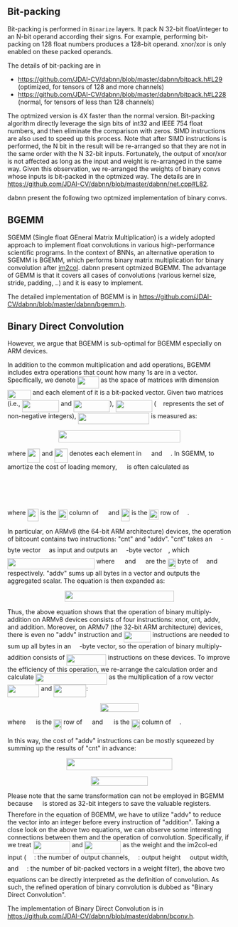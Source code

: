 ## Bit-packing

Bit-packing is performed in `Binarize` layers. It pack N 32-bit float/integer to an N-bit operand according their signs. For example, performing bit-packing on 128 float numbers produces a 128-bit operand. xnor/xor is only enabled on these packed operands.

The details of bit-packing are in 

* https://github.com/JDAI-CV/dabnn/blob/master/dabnn/bitpack.h#L29 (optimized, for tensors of 128 and more channels)
* https://github.com/JDAI-CV/dabnn/blob/master/dabnn/bitpack.h#L228 (normal, for tensors of less than 128 channels)

The optmized version is 4X faster than the normal version. Bit-packing algorithm directly leverage the sign bits of int32 and IEEE 754 float numbers, and then eliminate the comparison with zeros. SIMD instructions are also used to speed up this process. Note that after SIMD instructions is performed, the N bit in the result will be re-arranged so that they are not in the same order with the N 32-bit inputs. Fortunately, the output of xnor/xor is not affected as long as the input and weight is re-arranged in the same way. Given this observation, we re-arranged the weights of binary convs whose inputs is bit-packed in the optmized way. The details are in https://github.com/JDAI-CV/dabnn/blob/master/dabnn/net.cpp#L82.

dabnn present the following two optmized implementation of binary convs.

## BGEMM

SGEMM (Single float GEneral Matrix Multiplication) is a widely adopted approach to implement float convolutions in various high-performance scientific programs. In the context of BNNs, an alternative operation to SGEMM is BGEMM, which performs binary matrix multiplication for binary convolution after [im2col](https://github.com/JDAI-CV/dabnn/blob/master/dabnn/im2col.h). dabnn present optmized BGEMM. The advantage of GEMM is that it covers all cases of convolutions (various kernel size, stride, padding, ..) and it is easy to implement.

The detailed implementation of BGEMM is in https://github.com/JDAI-CV/dabnn/blob/master/dabnn/bgemm.h.

## Binary Direct Convolution

However, we argue that BGEMM is sub-optimal for BGEMM especially on ARM devices.

In addition to the common multiplication and add operations, BGEMM includes extra operations that count how many 1s are in a vector. Specifically, we denote <img src="svgs/88cf5350b4c645c31edaa0cbba3ee5f9.svg" align=middle width=48.70555799999999pt height=27.6567522pt/> as the space of matrices with dimension <img src="svgs/252b59b1233ed40f0396e2cd369f514d.svg" align=middle width=52.83089789999999pt height=22.465723500000017pt/> and each element of it is a bit-packed vector. Given two matrices (i.e., <img src="svgs/c82ef99e46a995ca2c9e5865a66d022f.svg" align=middle width=83.29436114999999pt height=27.6567522pt/> and <img src="svgs/8edf0a665654dc211972f609f97cb684.svg" align=middle width=81.91594949999998pt height=27.6567522pt/>), <img src="svgs/68d27da8ea3f60dda13e915b722c2c25.svg" align=middle width=82.22933399999998pt height=27.6567522pt/> (<img src="svgs/4fd661cfefdf4318d1aa35fb483796b2.svg" align=middle width=11.87217899999999pt height=22.648391699999998pt/> represents the set of non-negative integers), <img src="svgs/f29d99803e443e4e6e87180539b3197f.svg" align=middle width=160.69418474999998pt height=24.65753399999998pt/> is measured as:
<p align="center"><img src="svgs/f8b4daba6c4183a3c1000ebb2d64de5f.svg" align=middle width=274.75177454999994pt height=27.1234854pt/></p>

where <img src="svgs/7adcdcafe095c28283fc5a319a9b6cdb.svg" align=middle width=28.14985964999999pt height=31.799054100000024pt/> and <img src="svgs/a6b6654f6dbe55b7fa2c8f5104fb8370.svg" align=middle width=29.743322399999986pt height=31.799054100000024pt/> denotes each element in <img src="svgs/ff7cbf533a4e41019c689366004849fb.svg" align=middle width=14.29216634999999pt height=22.55708729999998pt/> and <img src="svgs/d0b09e58d8b197fff6fc95ea3bca20fe.svg" align=middle width=15.037050599999992pt height=22.55708729999998pt/>. In SGEMM, to amortize the cost of loading memory, <img src="svgs/f6128a2d469857252e8e52385e7a00c5.svg" align=middle width=14.57641844999999pt height=22.55708729999998pt/> is often calculated as
<p align="center"><img src="svgs/cc1dbbcd450fb3182ca125d94560c60d.svg" align=middle width=96.21701429999999pt height=17.9744895pt/></p>
<p align="center"><img src="svgs/f5feb9f32839cb69ccdf8b0838d8c7cb.svg" align=middle width=77.2440273pt height=17.9744895pt/></p>

where <img src="svgs/1cb45f0e1e422f5a042ce0dc8710ed27.svg" align=middle width=24.97105709999999pt height=27.91243950000002pt/> is the <img src="svgs/9034606aa4dd18758a6889347abf0302.svg" align=middle width=21.21969464999999pt height=22.831056599999986pt/> column of <img src="svgs/09e963a9a257d451169d317f04f4cf59.svg" align=middle width=14.29216634999999pt height=22.55708729999998pt/> and <img src="svgs/f0fa7d7a09a30703b30ba8aae9c1c1b5.svg" align=middle width=19.71994364999999pt height=27.91243950000002pt/> is the <img src="svgs/9034606aa4dd18758a6889347abf0302.svg" align=middle width=21.21969464999999pt height=22.831056599999986pt/> row of <img src="svgs/d0b09e58d8b197fff6fc95ea3bca20fe.svg" align=middle width=15.037050599999992pt height=22.55708729999998pt/>.

In particular, on ARMv8 (the 64-bit ARM architecture) devices, the operation of bitcount contains two instructions: "cnt" and "addv". "cnt" takes an <img src="svgs/f9c4988898e7f532b9f826a75014ed3c.svg" align=middle width=14.99998994999999pt height=22.465723500000017pt/>-byte vector <img src="svgs/c745b9b57c145ec5577b82542b2df546.svg" align=middle width=10.57650494999999pt height=14.15524440000002pt/> as input and outputs an <img src="svgs/f9c4988898e7f532b9f826a75014ed3c.svg" align=middle width=14.99998994999999pt height=22.465723500000017pt/>-byte vector <img src="svgs/8217ed3c32a785f0b5aad4055f432ad8.svg" align=middle width=10.16555099999999pt height=22.831056599999986pt/>, which <img src="svgs/dc61d515b6f36dadf6ab7371698a9ef1.svg" align=middle width=196.27936515pt height=24.65753399999998pt/> where <img src="svgs/2e32e0141d372413f25c35045d246695.svg" align=middle width=15.16654589999999pt height=14.15524440000002pt/> and <img src="svgs/f3d9f6f447d13bcef7127ff6c98710a3.svg" align=middle width=13.948864049999989pt height=22.831056599999986pt/> are the <img src="svgs/22aefc0b275701a94e3684ede71e1cbf.svg" align=middle width=18.32504519999999pt height=21.68300969999999pt/> byte of <img src="svgs/c745b9b57c145ec5577b82542b2df546.svg" align=middle width=10.57650494999999pt height=14.15524440000002pt/> and <img src="svgs/8217ed3c32a785f0b5aad4055f432ad8.svg" align=middle width=10.16555099999999pt height=22.831056599999986pt/> respectively. "addv" sums up all bytes in a vector and outputs the aggregated scalar. The equation is then expanded as:
<p align="center"><img src="svgs/2c08f38f094ac03aea56779378242468.svg" align=middle width=245.01614279999998pt height=25.139101349999997pt/></p>

Thus, the above equation shows that the operation of binary multiply-addition on ARMv8 devices consists of four instructions: xnor, cnt, addv, and addition. Moreover, on ARMv7 (the 32-bit ARM architecture) devices, there is even no "addv" instruction and <img src="svgs/2e67a96431b169a7b134a2ab4c5f3457.svg" align=middle width=60.95890844999999pt height=24.65753399999998pt/> instructions are needed to sum up all bytes in an <img src="svgs/f9c4988898e7f532b9f826a75014ed3c.svg" align=middle width=14.99998994999999pt height=22.465723500000017pt/>-byte vector, so the operation of binary multiply-addition consists of <img src="svgs/4723cf14b1da3a0da99410e67984882d.svg" align=middle width=89.26930814999999pt height=24.65753399999998pt/> instructions on these devices. To improve the efficiency of this operation, we re-arrange the calculation order and calculate <img src="svgs/904d8a3dfde39f4fb05df9337f05b65f.svg" align=middle width=160.69418474999998pt height=24.65753399999998pt/> as the multiplication of a row vector <img src="svgs/15e03f3c82848a46865db186cb4c1092.svg" align=middle width=71.45799539999999pt height=27.6567522pt/> and <img src="svgs/5615b81594cc5f5f54f6c86a17443fea.svg" align=middle width=73.22358779999999pt height=27.6567522pt/>:
<p align="center"><img src="svgs/25bbbd23c3609fee3f26aa5f809dbe2e.svg" align=middle width=86.85560895pt height=19.4813124pt/></p>

where <img src="svgs/81299da238f63ff881f8365a2a3b638a.svg" align=middle width=15.260267549999991pt height=27.91243950000002pt/> is the <img src="svgs/22aefc0b275701a94e3684ede71e1cbf.svg" align=middle width=18.32504519999999pt height=21.68300969999999pt/> row of <img src="svgs/09e963a9a257d451169d317f04f4cf59.svg" align=middle width=14.29216634999999pt height=22.55708729999998pt/> and <img src="svgs/ab03e97f653c3b2963d6a503b2a9719b.svg" align=middle width=16.23744374999999pt height=27.91243950000002pt/> is the <img src="svgs/3b5fe08410dc2e357ad56d5e09c013c5.svg" align=middle width=19.43124974999999pt height=21.68300969999999pt/> column of <img src="svgs/d0b09e58d8b197fff6fc95ea3bca20fe.svg" align=middle width=15.037050599999992pt height=22.55708729999998pt/>.

In this way, the cost of "addv" instructions can be mostly squeezed by summing up the results of "cnt" in advance:
<p align="center"><img src="svgs/9998129ab540f7bc0985032e06e974ed.svg" align=middle width=238.7193303pt height=27.1234854pt/></p>
<p align="center"><img src="svgs/eb7ee640b8ff98c0068ed4d9ec3baf60.svg" align=middle width=128.08869314999998pt height=20.602701899999996pt/></p>

Please note that the same transformation can not be employed in BGEMM because <img src="svgs/f6128a2d469857252e8e52385e7a00c5.svg" align=middle width=14.57641844999999pt height=22.55708729999998pt/> is stored as 32-bit integers to save the valuable registers. Therefore in the equation of BGEMM, we have to utilize "addv" to reduce the vector into an integer before every instruction of "addition". Taking a close look on the above two equations, we can observe some interesting connections between them and the operation of convolution. Specifically, if we treat <img src="svgs/d0740c8f4fc4e3563ada4e53f43a81a1.svg" align=middle width=83.29436114999999pt height=27.6567522pt/> and <img src="svgs/8edf0a665654dc211972f609f97cb684.svg" align=middle width=81.91594949999998pt height=27.6567522pt/> as the weight and the im2col-ed input (<img src="svgs/fb97d38bcc19230b0acd442e17db879c.svg" align=middle width=17.73973739999999pt height=22.465723500000017pt/>: the number of output channels, <img src="svgs/f9c4988898e7f532b9f826a75014ed3c.svg" align=middle width=14.99998994999999pt height=22.465723500000017pt/>: output height <img src="svgs/bdbf342b57819773421273d508dba586.svg" align=middle width=12.785434199999989pt height=19.1781018pt/> output width, and <img src="svgs/d6328eaebbcd5c358f426dbea4bdbf70.svg" align=middle width=15.13700594999999pt height=22.465723500000017pt/>: the number of bit-packed vectors in a weight filter), the above two equations can be directly interpreted as the definition of convolution. As such, the refined operation of binary convolution is dubbed as "Binary Direct Convolution".

The implementation of Binary Direct Convolution is in https://github.com/JDAI-CV/dabnn/blob/master/dabnn/bconv.h.
